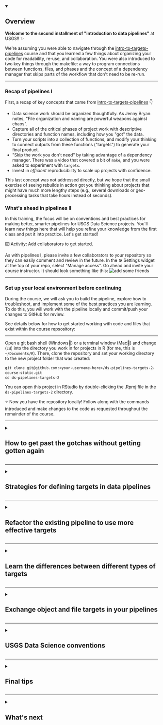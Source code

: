<details open>
<summary><h2>Overview</h2></summary>

**Welcome to the second installment of "introduction to data pipelines"** at USGS!! :sparkles:

We're assuming you were able to navigate through the [intro-to-targets-pipelines](https://github.com/DOI-USGS/ds-pipelines-targets-1-course) course and that you learned a few things about organizing your code for readability, re-use, and collaboration. You were also introduced to two key things through the makefile: a way to program connections between functions, files, and phases and the concept of a dependency manager that skips parts of the workflow that don't need to be re-run. 

---
### Recap of pipelines I

First, a recap of key concepts that came from [intro-to-targets-pipelines](https://github.com/DOI-USGS/ds-pipelines-targets-1-course) :point_down:
- Data science work should be organized thoughtfully. As Jenny Bryan notes, "File organization and naming are powerful weapons against chaos".
- Capture all of the critical phases of project work with descriptive directories and function names, including how you "got" the data.
- Turn your scripts into a collection of functions, and modify your thinking to connect outputs from these functions ("targets") to generate your final product.
- "Skip the work you don't need" by taking advantage of a dependency manager. There was a video that covered a bit of `make`, and you were asked to experiment with `targets`.
- Invest in _efficient_ reproducibility to scale up projects with confidence. 

This last concept was not addressed directly, but we hope that the small exercise of seeing rebuilds in action got you thinking about projects that might have much more lengthy steps (e.g., several downloads or geo-processing tasks that take hours instead of seconds).

### What's ahead in pipelines II

In this training, the focus will be on conventions and best practices for making better, smarter pipelines for USGS Data Science projects. You'll learn new things here that will help you refine your knowledge from the first class and put it into practice. Let's get started!


:keyboard: Activity: Add collaborators to get started.

As with pipelines I, please invite a few collaborators to your repository so they can easily comment and review in the future. In the :gear: Settings widget at the top of your repo, select "Manage access". Go ahead and invite your course instructor. It should look something like this: 
![add some friends](https://user-images.githubusercontent.com/2349007/81471981-c0094900-91ba-11ea-93b0-0ffd31ec4ea9.png)

<hr>

### Set up your local environment before continuing

During the course, we will ask you to build the pipeline, explore how to troubleshoot, and implement some of the best practices you are learning. To do this, you will work with the pipeline locally and commit/push your changes to GitHub for review. 

See details below for how to get started working with code and files that exist within the course repsository:

---

Open a git bash shell (Windows:diamond_shape_with_a_dot_inside:) or a terminal window (Mac:green_apple:) and change (`cd`) into the directory you work in for projects in R (for me, this is `~/Documents/R`). There, clone the repository and set your working directory to the new project folder that was created:

```
git clone git@github.com:<your-username-here>/ds-pipelines-targets-2-course-static.git
cd ds-pipelines-targets-2
```

You can open this project in RStudio by double-clicking the .Rproj file in the `ds-pipelines-targets-2` directory.

:star: Now you have the repository locally! Follow along with the commands introduced and make changes to the code as requested throughout the remainder of the course.

</details>

<hr> 

<details><summary><h2>How to get past the gotchas without getting gotten again</h2></summary>

In this course, we're going to go one by one through a series of tips that will help you avoid common pitfalls in pipelines. These tips will help you in the next sections and in future work. A quick list of what's to come:

- :mag: How to debug in a pipeline
- :eyes: Visualizing and understanding the status of dependencies in a pipeline
- :speech_balloon: `tar_visnetwork()` and `tar_outdated()` to further interrogate the status of pipeline targets
- :arrows_clockwise: What is a cyclical dependency and how do I avoid it?
- :warning: Undocumented file output from a function 
- :open_file_folder: Using a directory as a dependency 
- :clipboard: How do I know when to use an object vs a file target or even use a target at all? 
- :gear: USGS Data Science naming conventions
- :unlock: Final tips for smart pipelining

<hr>

### How to inspect parts of the pipeline and variables within functions

If you've written your own functions or scripts before, you may have run into the red breakpoint dot :red_circle: on the left side of your script window:

![breakpoint](https://support.rstudio.com/hc/en-us/article_attachments/201608458/editor-breakpoint.png)

Breakpoints allow you to run a function (or script) up until the line of the breakpoint, and then the evaluation pauses. You are able to inspect all variables available at that point in the evaluation, and even step carefully forward one line at a time. It is out of scope of this exercise to go through exactly how to use debuggers, but they are powerful and helpful tools. It would be a good idea to [read up on them](https://support.rstudio.com/hc/en-us/articles/205612627-Debugging-with-RStudio) if you haven't run into breakpoints yet. 

In `targets`, you can't set a breakpoint in the "normal" way, which would be clicking on the line number after you sourced the script. Instead, you need to use the other method for debugging in R, which requires adding the function call `browser()` to the line where you'd like the function call to stop and specifying an additional argument when you call `tar_make()`. 

:warning: Check your RStudio version (go to the Help menu and click About RStudio). If you have a version earlier than v2023.06.0+421, you may want to consider [updating RStudio](https://www.rstudio.com/products/rstudio/download/#download) before proceeding to have the smoothest experience in debugging mode. :warning:

---

You have a working, albeit brittle, pipeline in your course repository. You can try it out with `targets::tar_make()`. This pipeline has a number of things you'll work to fix later, but for now, it is a useful reference. The pipeline contains a `_targets.R` file and several functions defined in `.R` files. 

So, if you wanted to look at what `download_files` were created within the `download_nwis_data()` function, you could set a breakpoint by adding `browser()` to the `"1_fetch/src/get_nwis_data.R"` file (make sure to hit save for changes to take effect!). Hint: to quickly navigate to this function source code from your makefile, you can put your cursor on the name of the function then click F2 and it will take you to the correct location in the corresponding source file!

![browser()](archive/img/download-fxn-browser.png)

There is one more step to get your breakpoint to work in `targets`. You will need to add `callr_function = NULL` to your `tar_make()` call. When you run `tar_make(callr_function = NULL)`, you will land right in the middle of line 8. Give it a try on your own.

To navigate while in browser mode, you can use the buttons at the top of your console pane:

![debugnav](https://support.rstudio.com/hc/en-us/article_attachments/201594747/console-toolbar.png)

---

:keyboard: Place a `browser()` in the `for` loop of the `download_nwis_data()` function. Build the pipeline and compare the size of `data_out` through each iteration of the loop using the debugger navigational features. When you are done, don't forget to remove the `browser()` command from that function and then save the R script. Then, consider where you think you might find `browser()` handy in future pipelines. 

<hr>

### Visualizing and understanding the status of dependencies in a pipeline

Seeing the structure of a pipeline as a visual is powerful. Viewing connections between targets and the direction data is flowing in can help you better understand the role of pipelines in data science work. Once you are more familiar with pipelines, using the same visuals can help you diagnose problems. 

Below is a `_targets.R` file that is very similar to the one you have in your code repository (the library, option configurations, and `source` calls were removed for brevity, but they are unchanged):
```r

p1_targets_list <- list(
  tar_target(
    site_data,
    download_nwis_data(),
  ),
  tar_target(
    site_info_csv,
    nwis_site_info(fileout = "1_fetch/out/site_info.csv", site_data),
    format = "file"
  ),
  tar_target(
    nwis_01427207_data_csv,
    download_nwis_site_data(fileout = '1_fetch/out/nwis_01427207_data.csv'),
    format = "file"
  ),
  tar_target(
    nwis_01432160_data_csv,
    download_nwis_site_data(fileout = '1_fetch/out/nwis_01432160_data.csv'),
    format = "file"
  )
)

p2_targets_list <- list(
  tar_target(
    site_data_clean, 
    process_data(site_data)
  ),
  tar_target(
    site_data_annotated,
    annotate_data(site_data_clean, site_filename = site_info_csv)
  ),
  tar_target(
    site_data_styled,
    style_data(site_data_annotated)
  )
)

p3_targets_list <- list(
  tar_target(
    figure_1_png,
    plot_nwis_timeseries(fileout = "3_visualize/out/figure_1.png", site_data_styled),
    format = "file"
  )
)

```

The only difference between your `_targets.R` file and the one above is that two file targets (`nwis_01427207_data_csv` and `nwis_01432160_data_csv`) were added. `download_nwis_site_data()`, the function that is used to create `nwis_01427207_data_csv` and `nwis_01432160_data_csv`, _has not changed_. This point is important because any other targets in the pipeline that call `download_nwis_site_data()`, such as `site_data`, will remain up-to-date and will be skipped when running `tar_make()`.

The functions that are used to create each target (`download_nwis_site_data()`, `style_data`, etc.)  have not been changed. , but there were no changes to the functions, since `download_nwis_site_data()` already exists and is used to create a single file that contains water monitoring information for a single site. 

---

#### tar_glimpse()

The `targets` package has a nice function called `tar_glimpse()` that we haven't covered yet (if you get an error when you try to use it, run `install.packages("visNetwork")` and then try again). It produces a dependency diagram for the target(s) you pass to the `allow` argument (it will show all of them by default). For this _modified_ `targets.R` file, calling that function with the default arguments produces the following diagram:
```r
targets::tar_glimpse()
```
![glimpse_diagram](archive/img/tar-glimpse-figure.png)

If you run the same command, you'll see something similar but the two new files won't be included. 

---

Seeing this diagram helps develop a greater understanding of some of the earlier concepts from [intro-to-targets-pipelines](https://github.com/DOI-USGS/ds-pipelines-targets-1-course). Here, you can clearly see the connection between `site_data` and `figure_1_png`. The figure_1 plot _needs_ all of the previous steps to have run in order to build. The arrows communicate the connections (or "dependencies") between targets, and if a target doesn't have any arrows connected to it, it isn't depended _on_ by another target and it doesn't depend _on_ any another targets. The two new .csv files are both examples of this, and in the image above they are floating around with no connections. A floater target like these two will still be built by `tar_make()` if they are included in the final target list (e.g., here they appear in `p1_targets_list` which is included in the final target list returned at the end of `_targets.R`)

The diagram also shows how the inputs of one function create connections to the output of that function. `site_data` is used to build `site_data_clean` (and is the only input to that function) and it is also used as an input to `"1_fetch/out/site_info.csv"`, since the `nwis_site_info()` function needs to know what sites to get information from. These relationships result in a split in the dependency diagram where `site_data` is directly depended on by two other targets. 

---

#### tar_manifest()

Another useful technique for examining your pipeline connections is to use `tar_manifest()`, which returns a data.frame of information about the targets. While visual examination gives a complete overview, sometimes it is also useful to have programmatic access to your target names. Below is the table that is returned from `tar_manifest()` (remember that yours might be slightly different because it won't include the two new files). 

```r
tar_manifest()

# A tibble: 8 x 3
  name                  command                                                                            pattern
  <chr>                 <chr>                                                                              <chr>  
1 site_data             "download_nwis_data()"                                                             NA     
2 nwis_01432160_data_c~ "download_nwis_site_data(\"1_fetch/out/nwis_01432160_data.csv\")"                  NA     
3 nwis_01427207_data_c~ "download_nwis_site_data(\"1_fetch/out/nwis_01427207_data.csv\")"                  NA     
4 site_data_clean       "process_data(site_data)"                                                          NA     
5 site_info_csv         "nwis_site_info(fileout = \"1_fetch/out/site_info.csv\",  \\n     site_data)"      NA     
6 site_data_annotated   "annotate_data(site_data_clean, site_filename = site_info_csv)"                    NA     
7 site_data_styled      "style_data(site_data_annotated)"                                                  NA     
8 figure_1_png          "plot_nwis_timeseries(fileout = \"3_visualize/out/figure_1.png\",  \\n     site_d~ NA 
```

---

<hr>

### Using tar_visnetwork() and tar_outdated() to explore status of pipeline targets

In the image contained within the previous comment, all of the shapes are circles of the same color. `tar_glimpse()` is useful to verify your pipeline connections, but once you start building your pipeline `tar_visnetwork()` creates a dependency diagram with more information and styles the shapes in ways to signify which targets are out of date or don't need to rebuild. 

We've put some fragile elements in the pipeline that will be addressed later, but if you were able to muscle through the failures with multiple calls to `tar_make()`, you likely were able to build the figure at the end of the dependency chain. For this example, we'll stop short of building the `figure_1_png` target by calling `tar_make('site_data_styled')` instead to illustrate an outdated target. 

#### Which targets are incomplete/outdated?

The output of `tar_visnetwork()` after running `tar_make('site_data_styled')` (and having never built all targets by running `tar_make()` with no inputs) looks like this:
![visnetwork](archive/img/updated-visnetwork-figure.png)

Only the colors have changed from the last example, signifying that the darker targets are "complete", but that `figure_1_png` and the two `data.csv` files still don't exist. 

The `targets` package has a useful function called `tar_outdated()` which will list the incomplete targets that need to be updated in order to satisfy the output (once again, the default for this function is to reference all targets in the pipeline).

```r
tar_outdated()
[1] "nwis_01432160_data_csv" "nwis_01427207_data_csv" "figure_1_png"                
```
This output tells us the same thing as the visual, namely that these three targets :point_up: are incomplete/outdated.

A build of the figure with `tar_make('figure_1_png')` will update the target dependencies, result in a `tar_visnetwork()` output which darkens the fill color on the `figure_1_png` shape, and cause a call to `tar_outdated("figure_1_png")` to result in an empty character vector, `character(0)`, letting the user know the target is not outdated. 

---

The `figure_1_png` target can become outdated again if there are any modifications to the upstream dependencies (follow the arrows in the diagram "upstream") or to the function `plot_nwis_timeseries()`. Additionally, a simple update to the value of one of the `"fixed"` arguments will cause the `figure_1_png` target to become outdated. Here the `height` argument was changed from 7 to 8:
```
tar_visnetwork("3_visualize/out/figure_1.png")
```

![visnetwork_fxnchange](archive/img/outdated-visnetwork-figure.png)

In the case of fixed arguments, changing the argument names, values, _or even the order they are specified_ will create a change in the function definition and cause the output target to be considered outdated. Adding comments to the function code does not cause the function to be seen as changed.

---

:keyboard: using `tar_visnetwork()` and `tar_outdated()` can reveal unexpected connections between the target and the various dependencies. Comment on some of the different information you'd get from `tar_visnetwork()` that wouldn't be available in the output produced by `tar_glimpse()` or `tar_manifest()`.

<hr>

### What are cyclical dependencies and how to avoid them?

Using `tar_visnetwork()` shows the dependency diagram of the pipeline. Look at previous comments to remind yourself of these visuals. 

As a reminder, the direction of the arrows capture the dependency flow, and `site_data` sits on the left, since it is the first target that needs to be built. 

Also note that there are no backward looking arrows. What if `site_data` relied on `site_data_styled`? In order to satisfy that relationship, an arrow would need to swing back up from `site_data_styled` and connect with `site_data`. Unfortunately, this creates a [cyclical dependency](https://en.wikipedia.org/wiki/Circular_dependency) since changes to one target change the other target and changes to that target feed back and change the original target...so on, and so forth...

This potentially infinite loop is confusing to think about and is also something that dependency managers can't support. If your pipeline contains a cyclical dependency, you will get an error when you try to run `tar_make()` or `tar_visnetwork()` that says "dependency graph contains a cycle". We won't say much more about this issue here, but note that in the early days of building pipelines if you run into the cyclical dependency error, this is what's going on. 

<hr>

### Creating side-effect targets or undocumented inputs

Moving into a pipeline-way-of-thinking can reveal some suprising habits you created when working under a different paradigm. Moving the work of scripts into functions is one thing that helps compartmentalize thinking and organize data and code relationships, but smart pipelines require even more special attention to how functions are designed. 

#### Side-effect targets

It is tempting to build functions that do several things; perhaps a plotting function also writes a table, or a data munging function returns a data.frame, but also writes a log file. If a function creates a file or output that is not returned by the command (i.e., it is a "side-effect" output), the file is untracked by the dependency manager because it has no `"command"` to specify how it is built. If the side-effect file is relied upon by a later target, changes to the side-effect target will indeed trigger a rebuild of the downstream target, but the dependency manager will have no way of knowing when the side-effect target itself should be rebuilt. :no_mobile_phones:

Maybe the above doesn't sound like a real issue, since the side-effect target would be updated every time the other **explicit** target it is paired with is rebuilt. But this becomes a scary problem (and our first real gotcha!) if the **explicit** target is not connected to the critical path of the final sets of targets you want to build, but the side-effect target is. What this means is that _even if the explicit target is out of date_, it will not be rebuilt because building _this_ target is unnecessary to completing the final targets (remember "skip the work you don't need" :arrow_right_hook:). The dependency manager doesn't know that there is a hidden rule for updating the side-effect target and that this update is necessary for assuring the final targets are up-to-date and correct. :twisted_rightwards_arrows:

Side-effect targets can be used effectively, but doing so requires a good understanding of implications for tracking them and advanced strategies on how to specify rules and dependencies in a way that carries them along. :ballot_box_with_check:
---

#### Undocumented inputs
Additionally, it is tempting to code a filepath within a function which has information that needs to be accessed in order to run. This seems harmless, since functions are tracked by the dependency manager and any changes to those will trigger rebuilds, right? Not quite. If a filepath like `"1_fetch/in/my_metadata.csv"` is specified as an argument to a function but is not also a target in the makefile recipe, any changes to the `"1_fetch/in/my_metadata.csv"` will go unnoticed by the dependency manager, since the string that specifies the file name remains unchanged. The system isn't smart enough to know that it needs to check whether that file has changed. 

To depend on an input file, you first need to set up a simple target whose command returns the filepath of said file. Like so:

```
tar_target(my_metadata_csv, "1_fetch/in/my_metadata.csv", format = "file")
```

Now say you had a function that needed this metadata input file for plotting because it contains latitude and longitude for your sites. To depend on this file as input, do this:
```
tar_target(map_of_sites, make_a_map(metadata_file = my_metadata_csv))
```

but *NOT* like this (this would be the method that doesn't track changes to the file!):
```
tar_target(map_of_sites, make_a_map(metadata_file = "1_fetch/in/my_metadata.csv"))
```

As a general rule, do not put filepaths in the body of a function. :end:

<hr>

### How to depend on a directory for changes

You might have a project where there is a directory :file_folder: with a collection of files. To simplify the example, assume all of the files are `.csv` and have the same format. As part of the hypothetical project goals, these files need to be combined and formatted into a single plottable data.frame. 

In a data pipeline, we'd want assurance that any time the number of files changes, we'd rebuild the resulting data.frame. Likewise, if at any point the _contents_ of any one of the files changes, we'd also want to re-build the data.frame. 

This hypothetical example could be coded as 

```r
library(targets)
source("combine_files.R")

list(
  tar_target(in_files, 
             c('1_fetch/in/file1.csv',
               '1_fetch/in/file2.csv',
               '1_fetch/in/file3.csv'), 
             format = "file"),
  tar_target(
    plot_data, 
    combine_into_df(in_files)
  ),
  tar_target(figure_1_png, my_plot(plot_data))
)
```

While this solution would work, it is less than ideal because it doesn't scale well to **many** files, nor would it adapt to new files coming into the `1_fetch/in` directory :file_folder: (the pipeline coder would need to manually add file names to the `in_files` target).

---

Lucky for us, the `targets` package can handle having a directory as a target. If you add a target for a directory, the pipeline will track changes to the directory and will rebuild if it detects changes to the contents a file, the name of a file, or the number of files in the directory changes. 

To track changes to a directory, add the directory as a file target (see the `in_dir` target below). Important - you must add `format = "file"`! Then, you can use that directory as input to other functions. Note that you'd also need to modify your `combine_into_df` function to use `dir(in_dir)` to generate the file names since `in_dir` is just the name of the directory. 
```r
library(targets)
source("combine_files.R")

list(
  tar_target(in_dir, '1_fetch/in', format = "file"),
  tar_target(
    plot_data, 
    combine_into_df(in_dir)
  ),
  tar_target(figure_2_png, my_plot(plot_data))
)
```

Yay! :star2: This works because a change to any one of the files (or an addition/deletion of a file) in `1_fetch/in` will result in a rebuild of `in_dir`, which would cause a rebuild of `plot_data`. 

<hr>

### What to do when you want to specify a non-target input to a command

Wow, we've gotten this far and haven't written a function that accepts anything other than an object target or a file target. I feel so constrained!

In reality, R functions have all kinds of other arguments, from logicals (TRUE/FALSE), to characters that specify which configurations to use. 

The example in your working pipeline creates a figure, called `3_visualize/out/figure_1.png`. Unless you've made a lot of modifications to the `plot_nwis_timeseries()` function, it has a few arguments that have default values, namely `width = 12`, `height = 7`, and `units = 'in'`. Nice, you can control your output plot size here!

We can add those to the makefile like so
```r
tar_target(
  figure_1_png,
  plot_nwis_timeseries(fileout = "3_visualize/out/figure_1.png", site_data_styled,
                       width = 12, height = 7, units = 'in'),
  format = "file"
)
```

and it works! :star2:

---

What if we wanted to specify the same plot sizes for multiple plots? We could pass in `width = 12`, `height = 7`, and `units = 'in'` each time `plot_nwis_timeseries` is called _OR_ we can create R objects in the makefile that define these configurations and use them for multiple targets. 

You can add these
```r
p_width <- 12
p_height <- 7
p_units <- "in"
```

to your `_targets.R` file and then call them in the plot command for your targets, such as
```r
tar_target(
  figure_1_png,
  plot_nwis_timeseries(fileout = "3_visualize/out/figure_1.png", site_data_styled,
                       width = p_width, height = p_height, units = p_units),
  format = "file"
)
```

Objects used in the command for `tar_target()` need to be created somewhere before they are called. It is usually a good idea to put configuration info near the top of the makefile. I would suggest adding the code to create these three objects immediately after your `tar_option_set()` call.

---

Another example of when this object (rather than target) pattern comes in handy is when we want to _force_ a target to rebuild. Note that in the example below, we are writing the `command` for this target by putting two lines of code between `{}` rather than calling a separate custom function. You can do this for any target, but it is especially useful in this application when we just have two lines of code to execute.

```r
library(targets)

list(
  tar_target(
    work_files,
    {
      dummy <- '2021-04-19'
      item_file_download(sb_id = "4f4e4acae4b07f02db67d22b", 
                         dest_dir = "1_fetch/tmp",
                         overwrite_file = TRUE)
    },
    format = "file",
    packages = "sbtools"
  )
)
```
By adding this `dummy` object to our `command` argument for the `work_files` target, we can modify the dummy contents any time we want to force the update of `work_files`. Updating the `dummy` argument to today's date allows us to simultaneously force the update and record when we last downloaded the data from ScienceBase. You may see the use of these `dummy` arguments in spots where there is no other trigger that would cause a rebuild, such as pulling data from a remote webservice or website when `targets` has no way of knowing that new data are available on the same service URL.

---

</details>

<hr>

<details><summary><h2>Strategies for defining targets in data pipelines</h2></summary>

### How to make decisions on how many targets to use and how targets are defined

We've covered a lot of content about the rules of writing good pipelines, but pipelines are also very flexible! Pipelines can have as many or as few targets as you would like, and targets can be as big or as small as you would like. The key theme for all pipelines is that they are reproducible codebases to document your data analysis process for both humans and machines. In this next section, we will learn about how to make decisions related to the number and types of targets you add to a pipeline.

### Background 
Isn't it satisfying to work through a fairly lengthy data workflow and then return to the project and it _just works_? For the past few years, we have been capturing the steps that go into creating results, figures, or tables appearing in data visualizations or research papers. There are recipes for reproducibility used in complex, collaborative modeling projects, such as in [this reservoir temperature modeling pipeline](https://code.usgs.gov/wma/wp/res-temperature-process-models) and in [this pipeline to manage downloads of forecasted meteorological driver data](https://code.usgs.gov/wma/wp/forecasted-met-drivers). _Note that you need to be able to access internal USGS websites to see these examples and these were developed early on in the Data Science adoption of `targets` so may not showcase all of our adopted best practices_.

---

Here is a much simpler example that was used to generate **Figure 1** from [Water quality data for national-scale aquatic research: The Water Quality Portal](https://agupubs.onlinelibrary.wiley.com/doi/full/10.1002/2016WR019993) (published in 2017):

```r
library(targets)

## All R files that are used must be listed here:
source("R/get_mutate_HUC8s.R")
source("R/get_wqp_data.R")
source("R/plot_huc_panel.R")

tar_option_set(packages = c("dataRetrieval", "dplyr", "httr", "lubridate", "maps",
                            "maptools", "RColorBrewer", "rgeos", "rgdal", "sp", "yaml"))

# Load configuration files
p0_targets_list <- list(
  tar_target(map_config_yml, "configs/mapping.yml", format = "file"),
  tar_target(map_config, yaml.load_file(map_config_yml)),
  tar_target(wqp_config_yml, "configs/wqp_params.yml", format = "file")
  tar_target(wqp_config, yaml.load_file(wqp_config_yml))
)

# Fetch data
p1_targets_list <- list(
  tar_target(huc_map, get_mutate_HUC8s(map_config)),
  tar_target(phosphorus_lakes, get_wqp_data("phosphorus_lakes", wqp_config, map_config)),
  tar_target(phosphorus_all, get_wqp_data("phosphorus_all", wqp_config, map_config)),
  tar_target(nitrogen_lakes, get_wqp_data("nitrogen_lakes", wqp_config, map_config)),
  tar_target(nitrogen_all, get_wqp_data("nitrogen_all", wqp_config, map_config)),
  tar_target(arsenic_lakes, get_wqp_data("arsenic_lakes", wqp_config, map_config)),
  tar_target(arsenic_all, get_wqp_data("arsenic_all", wqp_config, map_config)),
  tar_target(temperature_lakes, get_wqp_data("temperature_lakes", wqp_config, map_config)),
  tar_target(temperature_all, get_wqp_data("temperature_all", wqp_config, map_config)),
  tar_target(secchi_lakes, get_wqp_data("secchi_lakes", wqp_config, map_config)),
  tar_target(secchi_all, get_wqp_data("secchi_all", wqp_config, map_config)),
)

# Summarize the data in a plot
p2_targets_list <- list(
  tar_target(
    multi_panel_constituents_png,
    plot_huc_panel(
      "figures/multi_panel_constituents.png", huc_map, map_config, 
      arsenic_lakes, arsenic_all, nitrogen_lakes, nitrogen_all, 
      phosphorus_lakes, phosphorus_all, secchi_lakes, secchi_all, 
      temperature_lakes, temperature_all
    ),
    format = "file")
)

# Combine all targets into a single list
c(p0_targets_list, p1_targets_list, p2_targets_list)
```

This makefile recipe generates a multipanel map, which colors [HUC8 watersheds](http://dep.wv.gov/WWE/getinvolved/sos/Documents/Basins/HUCprimer.pdf) according to how many sites within the watershed have data for various water quality constituents:
![multi_panel_constituents](https://user-images.githubusercontent.com/2349007/82117369-18999280-9735-11ea-8365-e58742c5ff7e.png)

---

The `"figures/multi_panel_constituents.png"` figure takes a while to plot, so it is a somewhat "expensive" target to iterate on when it comes to style, size, colors, and layout (it takes 3 minutes to plot for me). But the plotting expense is dwarfed by the amount of time it takes to build each water quality data "object target", since `get_wqp_data` uses a web service that queries a large database and returns a result; the process of fetching the data can sometimes take over thirty minutes (`nitrogen_all` is a target that contains the locations of all of the sites that have nitrogen water quality data samples). 

Alternatively, the `map_config*` object above builds in a fraction of second, and contains some simple information that is used to fetch and process the proper boundaries with the `get_mutate_HUC8s` function, and includes some plotting details for the final map (such as plotting color divisions).

This example, although dated, represents a real project that caused us to think carefully about how many targets we use in a recipe and how complex their underlying functions are. Decisions related to targets are often motivated by the intent of the pipeline. In the case above, our intent at the time was to capture the data and processing behind the plot in the paper in order to satisfy our desire for reproducibility. 

---


### Target expense

In general, if building part of a pipeline is "expensive" (i.e., takes more than a trivial amount of time for a computer to execute), it should be a separate target. In the example above :point_up:, expensive sections included fetching data and plotting. 

Additional reasons to create a target include:
- If some element in the pipeline may fail (such as downloading data from the internet), isolating this brittle part of the project as a target with a corresponding function makes it faster to get past. This is because your target focuses on accomplishing _only_ the brittle step, instead of, for example, also attempting to process and plot downloaded data all within the same function.
- Sometimes a target is created in order to make it easier to defer a decision for later. If we have an expensive geoprocessing task but the methods for the final way of summarizing the results is in flux, it might make sense to break this function and target into two functions and two targets: the major parts of the geoprocessing step in one function-target pair, and the smaller summary process in the second. 
- Targets are easy to inspect and dig into (e.g., `tar_load(my_target)`, or reading in a file that was created). If there is an intermediate step in a workflow that will likely need to be examined, it may deserve a target.
- Lastly, if a configuration or value is shared accross many other targets, the configuration itself might deserve a stand alone target, even if generating that target is computationally cheap. In our water quality data pull example, the `wqp.config` target is an example of a shared configuration. Within that target, there is (among other things) a string that specifies how lake sites are queried in the web service. If that query parameter changes in the future, making the change to the file behind the `wqp.config` target would propagate into the necessary updates to the data pulls run with `get_wqp_data`.

---

But of course there is a cost to creating many targets: you'll end up typing a lot more, a lot of additional files will be created that need to be stored, and the addition of more targets makes it is harder to navigate the `makefile`.

</details>

<hr>

<details><summary><h2>Refactor the existing pipeline to use more effective targets</h2></summary>

:keyboard: Activity: Make modifications to the working, but less than ideal, pipeline that exists within your course repository

Within the course repo you should see only a `_targets.R` and directories with code or placeholder files for each phase. You should be able to run `tar_make()` and build the pipeline, although it may take numerous tries, since some parts of this new workflow are brittle. Some hints to get you started: the `site_data` target is too big, and you should consider splitting it into a target for each site, perhaps using the `download_nwis_site_data()` function directly to write a file. Several of the `site_data_` targets are too small and it might make sense to combine them.

---

When you are happy with your newer, better workflow, create a pull request with your changes and assign your designated course instructor as a reviewer. Add a comment to your own PR with thoughts on how you approached the task, as well as key decisions you made.

Recall that you should not be committing any build artifacts of the pipeline to GitHub, so make sure that your `*/out/*` folders are included in your `.gitignore` file.

You should create a local branch called "refactor-targets" and push that branch up to the "remote" location (which is the github host of your repository). We're naming this branch "refactor-targets" to represent concepts in this section of the lab. In the future you'll probably choose branch names according to the type of work they contain - for example, `"pull-oxygen-data"` or `"fix-issue-17"`.

```
git checkout -b refactor-targets
git push -u origin refactor-targets
```

<hr>
<h3 align="center">A human will interact with your pull request once you assign them as a reviewer</h3>

</details>

<hr>

<details><summary><h2>Learn the differences between different types of targets</h2></summary>

### Targets

"Targets" are the main things that the `targets` package interacts with (if the name hadn't already implied that :zany_face:). They represent things that are made (they're also the vertices of the [dependency graph](http://en.wikipedia.org/wiki/Dependency_graph)). If you want to make a plot called `plot.pdf`, then that's a target. If you depend on a dataset called `data.csv`, that's a target (even if it already exists).

In `targets`, there are two main types:

* **files**: These are the targets that need to have `format = "file"` added as an argument to `tar_target()` and their command must return the filepath(s). We have learned that file targets can be single files, a vector of filepaths, or a directory. USGS Data Science workflows name file targets using their base name and their file extension, e.g. the target for `"1_fetch/out/data.csv"` would be `data_csv`. If the file name is really long, you can always simplify it for the target name but it is important to include `_[extension]` as a suffix. Additionally, USGS Data Science pipelines include the filenames created by file targets as typed-out arguments in the target recipe, or in a comment in the target definition. This practice ensures that you and your colleagues will only have to read the makefile, not the function code, to learn what file is being created. 
* **objects**: These are R objects that represent intermediate objects in an analysis. Behind the scenes, these objects are stored to disk so that they persist across R sessions. And unlike typical R objects, they do not exist in your workspace unless you explicitly load them (run `tar_load(target_name)`).

<hr>

### More details on object targets

As stated above, object targets are R objects that represent intermediate objects in an analysis.

Object targets are common in the example pipelines we have shown before. They are distinguished from file targets in the following ways:
- The target name does not have a file extension (e.g., `_csv`) and resembles an R variable name (because that is basically what the object target is)
- The function that creates the target returns some data to generate the target as opposed to creating or appending to a file, e.g., with `write_csv`, `ggsave`, `write_feather`, `nc_create`, etc. The return value of a function is either the value of the last expression in the function or the argument to a call to `return()`.

These objects are often used because they offer a brevity advantage over files (e.g., you don't need to pass in a filename to the function) and preserve the classes and formatting of the data, which makes it a bit easier to keep dates, factors, and other special data types from changing when you write - and then later read in - a file (such as a .csv). Objects also give you the illusion that they aren't taking up space in your project directory and make workspaces look a bit tidier.

The "illusion" :tophat::rabbit: of objects not taking up space is because behind the scenes, these objects are actually written to file (.rds files, to be specific). You can see what exists under the hood with `dir('_targets/objects')`. The default is for `targets` to store these as `.rds` files. There are other formats that can be used to store the intermediate objects; if you're curious, check out the documentation for the `format` argument to `tar_target()`.

You can take a look at that same object referenced earlier in "Strategies for defining targets in data pipelines" by using
```r
readRDS('_targets/objects/map_config')
$missing_data
[1] "grey90"

$plot_CRS
[1] "+init=epsg:2163"

$wfs
[1] "http://cida.usgs.gov/gdp/geoserver/wfs"

$feature
[1] "derivative:wbdhu8_alb_simp"

$countBins
 [1]    0    1    2    5   10   20   50  100  200  500 1000
 ```

(Not as convenient as accessing the data with `tar_read('map.config')` instead, which is what we'd recommend).

---
:keyboard: Add a comment to this issue so we know you're ready to continue learning

<hr>

### More details on file targets

File targets are very flexible and, of course, are also easy to share or store elsewhere. 

Additionally, many file formats are either language agnostic (e.g., csv, tsv, txt, nc files) _or_ are meant to be shared across languages, such as the [feather format](https://blog.rstudio.com/2016/03/29/feather/) designed for exchange between R and Python.

When specifying a file target in a makefile, the path to the file needs to be either absolute or relative to the working directory that the `_targets.R` file is in. 

---

Since file targets in the `targets` package are not the default and require you to add `format = "file"`, you may feel deterred from using files as targets. It's true, the benefits of files are often small compared to the advantages of using objects. However, we still recommend that files be used liberally, especially for targets that you'll want to access outside of R (e.g., browsing figure files in Finder/Windows Explorer; opening a spatial data file in a GIS) or share with others (e.g., using outputs from one pipeline as inputs to another). 

---
:keyboard: Activity: Close this issue when you are ready to move on to the next assignment

</details>

<hr>

<details><summary><h2>Exchange object and file targets in your pipelines</h2></summary>

You should now have a working pipeline that can run with `tar_make()`. Your current pipeline likely only has one file target, which is the final plot. 

We want you to get used to exchanging objects for files and vice versa, in order to expose some of the important differences that show up in the makefile and also in the way the functions are put together. 


:keyboard: Activity: Open a PR where you swap at least two file targets to be object targets, and change one object target to be a file target. Run `tar_make` and open a pull request. Paste your build status as a comment to the PR and assign your designated course instructor as a reviewer. 

You should create a new local branch on which to save these changes. Let's call it "swap-targets" to capture the goals of this activity.

```
git checkout -b swap-targets
git push -u origin swap-targets
```

<hr>
<h3 align="center">You can continue with the training after your pull request is approved and merged</h3>

</details>

<hr>

<details><summary><h2>USGS Data Science conventions</h2></summary>

So far you’ve learned a lot about the mechanics of using **targets**, but there are also a few conventions that USGS Data Science practitioners use to maintain consistency across projects. These conventions make it easier to jump into a new project, provide peer review, or learn a new technique from someone else’s pipeline, since you are already familiar with the structure.

---

As you learned in the first pipelines course, we like to separate pipelines into distinct phases based on what is happening to the data (we usually use `fetch`, `process`, `visualize`, etc). So far in this course, we have been using a single list of targets in the `_targets.R` makefile. This works for short pipelines, but when you have bigger, more complex pipelines, that file and target list could get HUGE and difficult to read. 

For this reason, we like to have multiple makefiles that each describe and are named after a single phase, e.g., `1_fetch.R` or `4_visualize.R`. Within each phase makefile, targets are saved in an R list object which is numbered based on the phase, e.g. `p1_targets_list` or `p4_targets_list`. Then, the main `_targets.R` makefile sources each of these phase makefiles and combines the target lists into a single list using `c()`, e.g., `c(p1_targets_list, p2_targets_list, p3_targets_list, p4_targets_list`.

In addition to this multi-makefile approach, we also like to name our targets to make it clear which phase they belong to. For example, any target created in the `fetch` phase would be prefixed with `p1`. We do this for two reasons: 1) it is clearer, and 2) you can now use `dplyr::select` syntax to build all targets in a single phase by running `tar_make(starts_with("p1"))`. A handy little trick!

Consider the two-phased pipeline below, where you need to download data from ScienceBase and then combine it all into a single dataframe.

If the `1_fetch.R` makefile looked like this
```r
p1_targets_list <- list(
  tar_target(
    p1_sb_files,
    {
      dummy <- '2021-04-19'
      item_file_download(sb_id = "4f4e4acae4b07f02db67d22b", 
                         dest_dir = "1_fetch/tmp",
                         overwrite_file = TRUE)
    },
    format = "file",
    packages = "sbtools"
  )
)
```

and the `2_process.R` makefile looked like this
```r
source("2_process/src/combine_files.R")

p2_targets_list <- list(
  tar_target(
    p2_plot_data, 
    combine_into_df(sb_files)
  )
)
```

then the canonical`_targets.R` makefile would look like this
```r
library(targets)

source("1_fetch.R")
source("2_process.R")

# Return the complete list of targets
c(p1_targets_list, p2_targets_list)
```

You could then build the full pipeline by running `tar_make()`, or run specific phases using `tar_make(starts_with("p1"))` for the fetch phase and `tar_make(starts_with("p2"))` for the process phase.

---

:keyboard: Activity: Split your pipeline targets into the phases fetch, process, and visualize. Use a different makefile for each phase and follow our phase-naming conventions to name the makefiles and list objects. Also, rename your targets using the appropriate prefix (`p1_`, `p2_`, `p3_`). Run `tar_make()` and open a pull request. Paste your build status as a comment to the PR and assign your designated course instructor as a reviewer. 

As we have done in previous activities, you should create a new local branch to save these changes. We will call it "use-phases" to capture the goals of this activity.

```
git checkout -b use-phases
git push -u origin use-phases
```

<hr>
<h3 align="center">A human will interact with your pull request once you assign them as a reviewer</h3>

</details>

<hr>

<details><summary><h2>Final tips</h2></summary>

You are nearly done with the second pipelines course! We have a few final thoughts before you level up your pipelines capability :trophy:

---

First, you may have seen a folder called `_targets` :file_folder: created after running `tar_make()` for the first time. This folder contains the intermediate objects built when running the pipeline, as well as, status metadata about the most recent build for each target. This kind of information is extremely important to _you_ on _your_ computer, but your collaborators will have unique status information on their own computer. For this reason, make sure to add `_targets/*` to your `.gitignore` file so that it won't be committed.

We encourage excessive commenting of code! It is so important to explain what you are doing and why you are doing it, especially when you come up with a really clever line of code :bulb:. With `targets`, any commented lines of code (ones beginning with `#`) you add to your functions will not be seen as a change to the file and will not trigger a rebuild of targets. So comment away freely, regardless of whether it's before or after you've written and run a function!

Final tip, although a `targets` pipeline is written and executed in R, you can still call functions from another computing language or even invoke system commands :sunglasses:. For example, maybe you need to read in a NumPy file that was written from a Python workflow :snake:. You can use `reticulate` and `targets` to read in this file like so: 
```
np <- reticulate::import('numpy')

p1_targets_list = list(
  ...
  tar_target(p1_obs_data_npy, '1_data/in/obs_data.npy', format='file'),
  tar_target(
    p1_obs_data,
    np$load(p1_obs_data_npy)
  )
)
```
Or maybe you wrote your own custom Python function and you want to use it in your `targets` pipeline. Great! Just import your function(s) and use them in your pipeline:  
```
# import custom Python functions 
prep_data_py = reticulate::import_from_path(module = 'prep_data', path = '2_model_prep/src/')

p2_targets_list = list(
  ...
  tar_target(
    p2_data_munged_npz,
    prep_data_py$prep_data(
      obs_file = p1_obs_data_npy,
      locations = p2_config[['model_loc']],
      start_model = p2_config[['start']],
      stop_model = p2_config[['stop']]),
    format = 'file'
  )
)

```

---

`targets` is part of the rOpenSci community of packages and is being used by a wide net of R users. If you have further questions, you can always consult a Data Science colleague, but also try Google and take advantage of the extensive documentation available in the [`targets` R Package User Manual](https://books.ropensci.org/targets/).

</details>

<hr>

<details><summary><h2>What's next</h2></summary>

You are awesome! :star2: :collision: :tropical_fish:

---

We hope you've learned a lot in intro to pipelines II. We don't have additional exercises in this module, but we'd love to have a discussion if you have questions. 

When you're ready, move on to [pipelines III](https://github.com/DOI-USGS/ds-pipelines-targets-3-course).
